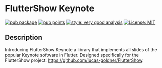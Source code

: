 # FlutterShow Keynote

[![pub package](https://img.shields.io/pub/v/fluttershow_keynote.svg)](https://pub.dev/packages/fluttershow_keynote)
[![pub points](https://img.shields.io/pub/points/fluttershow_keynote?color=2E8B57&label=pub%20points)](https://pub.dev/packages/fluttershow_keynote/score)
[![style: very good analysis](https://img.shields.io/badge/style-very_good_analysis-B22C89.svg)](https://pub.dev/packages/very_good_analysis)
[![License: MIT](https://img.shields.io/badge/License-MIT-yellow.svg)](https://opensource.org/licenses/MIT)

## Description

Introducing FlutterShow Keynote a library that implements all slides of the popular Keynote software
in Flutter. Designed specifically for the FlutterShow project: https://github.com/lucas-goldner/FlutterShow.
